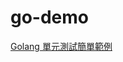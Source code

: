 # go-demo
[Golang 單元測試簡單範例](https://matthung0807.blogspot.com/2021/07/go-testing-simple-example.html)
